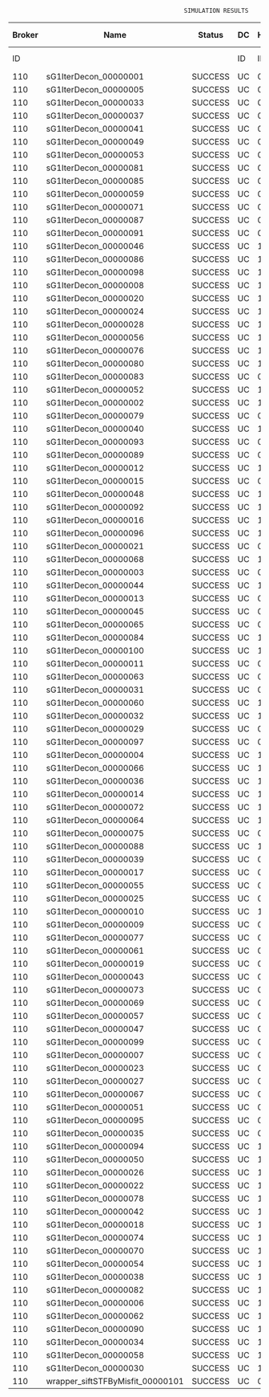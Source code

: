 

                                                     SIMULATION RESULTS

|Broker|         Name         | Status|  DC  |Host|Host PEs |VM|   VM PEs|   VM MIPS|ActivityLen|StartTime|FinishTime|ExecTime
|------|----------------------|-------|------|----|---------|--|---------|----------|-----------|---------|----------|--------
|    ID|                      |       |    ID|  ID|CPU cores|ID|CPU cores|        MI|         MI|  Seconds|   Seconds| Seconds
|   110| sG1IterDecon_00000001|SUCCESS|    UC|   0|       12|440|        2|    1000.0|      56150| 127196.3|  127900.0|   703.6
|   110| sG1IterDecon_00000005|SUCCESS|    UC|   0|       12|440|        2|    1000.0|      56150| 127196.3|  127900.0|   703.6
|   110| sG1IterDecon_00000033|SUCCESS|    UC|   0|       12|440|        2|    1000.0|      56150| 127196.3|  127900.0|   703.6
|   110| sG1IterDecon_00000037|SUCCESS|    UC|   0|       12|440|        2|    1000.0|      56150| 127196.3|  127900.0|   703.6
|   110| sG1IterDecon_00000041|SUCCESS|    UC|   0|       12|440|        2|    1000.0|      56150| 127196.3|  127900.0|   703.6
|   110| sG1IterDecon_00000049|SUCCESS|    UC|   0|       12|440|        2|    1000.0|      56150| 127196.3|  127900.0|   703.6
|   110| sG1IterDecon_00000053|SUCCESS|    UC|   0|       12|440|        2|    1000.0|      56150| 127196.3|  127900.0|   703.6
|   110| sG1IterDecon_00000081|SUCCESS|    UC|   0|       12|440|        2|    1000.0|      56150| 127196.3|  127900.0|   703.6
|   110| sG1IterDecon_00000085|SUCCESS|    UC|   0|       12|440|        2|    1000.0|      56150| 127196.3|  127900.0|   703.6
|   110| sG1IterDecon_00000059|SUCCESS|    UC|   0|       12|442|        2|    1000.0|      56150| 127196.3|  127900.0|   703.6
|   110| sG1IterDecon_00000071|SUCCESS|    UC|   0|       12|442|        2|    1000.0|      56150| 127196.3|  127900.0|   703.6
|   110| sG1IterDecon_00000087|SUCCESS|    UC|   0|       12|442|        2|    1000.0|      56150| 127196.3|  127900.0|   703.6
|   110| sG1IterDecon_00000091|SUCCESS|    UC|   0|       12|442|        2|    1000.0|      56150| 127196.3|  127900.0|   703.6
|   110| sG1IterDecon_00000046|SUCCESS|    UC|   1|       12|441|        2|    1000.0|      56150| 127196.3|  127900.0|   703.6
|   110| sG1IterDecon_00000086|SUCCESS|    UC|   1|       12|441|        2|    1000.0|      56150| 127196.3|  127900.0|   703.6
|   110| sG1IterDecon_00000098|SUCCESS|    UC|   1|       12|441|        2|    1000.0|      56150| 127196.3|  127900.0|   703.6
|   110| sG1IterDecon_00000008|SUCCESS|    UC|   1|       12|443|        2|    1000.0|      56150| 127196.3|  127900.0|   703.6
|   110| sG1IterDecon_00000020|SUCCESS|    UC|   1|       12|443|        2|    1000.0|      56150| 127196.3|  127900.0|   703.6
|   110| sG1IterDecon_00000024|SUCCESS|    UC|   1|       12|443|        2|    1000.0|      56150| 127196.3|  127900.0|   703.6
|   110| sG1IterDecon_00000028|SUCCESS|    UC|   1|       12|443|        2|    1000.0|      56150| 127196.3|  127900.0|   703.6
|   110| sG1IterDecon_00000056|SUCCESS|    UC|   1|       12|443|        2|    1000.0|      56150| 127196.3|  127900.0|   703.6
|   110| sG1IterDecon_00000076|SUCCESS|    UC|   1|       12|443|        2|    1000.0|      56150| 127196.3|  127900.0|   703.6
|   110| sG1IterDecon_00000080|SUCCESS|    UC|   1|       12|443|        2|    1000.0|      56150| 127196.3|  127900.0|   703.6
|   110| sG1IterDecon_00000083|SUCCESS|    UC|   0|       12|442|        2|    1000.0|      59381| 127196.3|  127934.0|   737.7
|   110| sG1IterDecon_00000052|SUCCESS|    UC|   1|       12|443|        2|    1000.0|      61375| 127196.3|  127947.2|   750.8
|   110| sG1IterDecon_00000002|SUCCESS|    UC|   1|       12|441|        2|    1000.0|      60450| 127196.3|  127947.9|   751.6
|   110| sG1IterDecon_00000079|SUCCESS|    UC|   0|       12|442|        2|    1000.0|      83667| 127196.3|  128177.1|   980.8
|   110| sG1IterDecon_00000040|SUCCESS|    UC|   1|       12|443|        2|    1000.0|      91200| 127196.3|  128202.4|  1006.1
|   110| sG1IterDecon_00000093|SUCCESS|    UC|   0|       12|440|        2|    1000.0|      96311| 127196.3|  128221.6|  1025.3
|   110| sG1IterDecon_00000089|SUCCESS|    UC|   0|       12|440|        2|    1000.0|     115702| 127196.3|  128367.7|  1171.3
|   110| sG1IterDecon_00000012|SUCCESS|    UC|   1|       12|443|        2|    1000.0|     117306| 127196.3|  128411.5|  1215.2
|   110| sG1IterDecon_00000015|SUCCESS|    UC|   0|       12|442|        2|    1000.0|     115126| 127196.3|  128477.1|  1280.8
|   110| sG1IterDecon_00000048|SUCCESS|    UC|   1|       12|443|        2|    1000.0|     131219| 127196.3|  128516.3|  1320.0
|   110| sG1IterDecon_00000092|SUCCESS|    UC|   1|       12|443|        2|    1000.0|     135995| 127196.3|  128550.0|  1353.7
|   110| sG1IterDecon_00000016|SUCCESS|    UC|   1|       12|443|        2|    1000.0|     144034| 127196.3|  128602.6|  1406.2
|   110| sG1IterDecon_00000096|SUCCESS|    UC|   1|       12|443|        2|    1000.0|     146964| 127196.3|  128620.3|  1424.0
|   110| sG1IterDecon_00000021|SUCCESS|    UC|   0|       12|440|        2|    1000.0|     156382| 127196.3|  128654.6|  1458.2
|   110| sG1IterDecon_00000068|SUCCESS|    UC|   1|       12|443|        2|    1000.0|     162933| 127196.3|  128708.7|  1512.4
|   110| sG1IterDecon_00000003|SUCCESS|    UC|   0|       12|442|        2|    1000.0|     143490| 127196.3|  128733.0|  1536.6
|   110| sG1IterDecon_00000044|SUCCESS|    UC|   1|       12|443|        2|    1000.0|     168756| 127196.3|  128737.8|  1541.4
|   110| sG1IterDecon_00000013|SUCCESS|    UC|   0|       12|440|        2|    1000.0|     173487| 127196.3|  128766.6|  1570.3
|   110| sG1IterDecon_00000045|SUCCESS|    UC|   0|       12|440|        2|    1000.0|     193935| 127196.3|  128889.9|  1693.5
|   110| sG1IterDecon_00000065|SUCCESS|    UC|   0|       12|440|        2|    1000.0|     195345| 127196.3|  128897.7|  1701.3
|   110| sG1IterDecon_00000084|SUCCESS|    UC|   1|       12|443|        2|    1000.0|     231134| 127196.3|  129019.0|  1822.6
|   110| sG1IterDecon_00000100|SUCCESS|    UC|   1|       12|443|        2|    1000.0|     237950| 127196.3|  129046.3|  1849.9
|   110| sG1IterDecon_00000011|SUCCESS|    UC|   0|       12|442|        2|    1000.0|     182930| 127196.3|  129070.7|  1874.3
|   110| sG1IterDecon_00000063|SUCCESS|    UC|   0|       12|442|        2|    1000.0|     188230| 127196.3|  129113.0|  1916.7
|   110| sG1IterDecon_00000031|SUCCESS|    UC|   0|       12|442|        2|    1000.0|     190673| 127196.3|  129131.5|  1935.2
|   110| sG1IterDecon_00000060|SUCCESS|    UC|   1|       12|443|        2|    1000.0|     265578| 127196.3|  129143.3|  1946.9
|   110| sG1IterDecon_00000032|SUCCESS|    UC|   1|       12|443|        2|    1000.0|     270491| 127196.3|  129158.1|  1961.7
|   110| sG1IterDecon_00000029|SUCCESS|    UC|   0|       12|440|        2|    1000.0|     252025| 127196.3|  129181.2|  1984.9
|   110| sG1IterDecon_00000097|SUCCESS|    UC|   0|       12|440|        2|    1000.0|     274532| 127196.3|  129282.6|  2086.3
|   110| sG1IterDecon_00000004|SUCCESS|    UC|   1|       12|443|        2|    1000.0|     334964| 127196.3|  129319.3|  2122.9
|   110| sG1IterDecon_00000066|SUCCESS|    UC|   1|       12|441|        2|    1000.0|     190704| 127196.3|  129321.1|  2124.8
|   110| sG1IterDecon_00000036|SUCCESS|    UC|   1|       12|443|        2|    1000.0|     337139| 127196.3|  129323.7|  2127.3
|   110| sG1IterDecon_00000014|SUCCESS|    UC|   1|       12|441|        2|    1000.0|     197394| 127196.3|  129388.0|  2191.7
|   110| sG1IterDecon_00000072|SUCCESS|    UC|   1|       12|443|        2|    1000.0|     387256| 127196.3|  129399.0|  2202.6
|   110| sG1IterDecon_00000064|SUCCESS|    UC|   1|       12|443|        2|    1000.0|     394582| 127196.3|  129406.2|  2209.9
|   110| sG1IterDecon_00000075|SUCCESS|    UC|   0|       12|442|        2|    1000.0|     234888| 127196.3|  129443.2|  2246.9
|   110| sG1IterDecon_00000088|SUCCESS|    UC|   1|       12|443|        2|    1000.0|     467079| 127196.3|  129478.7|  2282.4
|   110| sG1IterDecon_00000039|SUCCESS|    UC|   0|       12|442|        2|    1000.0|     244204| 127196.3|  129504.2|  2307.8
|   110| sG1IterDecon_00000017|SUCCESS|    UC|   0|       12|440|        2|    1000.0|     341331| 127196.3|  129549.9|  2353.5
|   110| sG1IterDecon_00000055|SUCCESS|    UC|   0|       12|442|        2|    1000.0|     255737| 127196.3|  129573.6|  2377.3
|   110| sG1IterDecon_00000025|SUCCESS|    UC|   0|       12|440|        2|    1000.0|     358800| 127196.3|  129611.3|  2415.0
|   110| sG1IterDecon_00000010|SUCCESS|    UC|   1|       12|441|        2|    1000.0|     225339| 127196.3|  129654.7|  2458.3
|   110| sG1IterDecon_00000009|SUCCESS|    UC|   0|       12|440|        2|    1000.0|     391043| 127196.3|  129708.2|  2511.9
|   110| sG1IterDecon_00000077|SUCCESS|    UC|   0|       12|440|        2|    1000.0|     424669| 127196.3|  129792.2|  2595.9
|   110| sG1IterDecon_00000061|SUCCESS|    UC|   0|       12|440|        2|    1000.0|     449668| 127196.3|  129842.3|  2646.0
|   110| sG1IterDecon_00000019|SUCCESS|    UC|   0|       12|442|        2|    1000.0|     310565| 127196.3|  129876.9|  2680.6
|   110| sG1IterDecon_00000043|SUCCESS|    UC|   0|       12|442|        2|    1000.0|     315524| 127196.3|  129901.8|  2705.4
|   110| sG1IterDecon_00000073|SUCCESS|    UC|   0|       12|440|        2|    1000.0|     514833| 127196.3|  129940.2|  2743.9
|   110| sG1IterDecon_00000069|SUCCESS|    UC|   0|       12|440|        2|    1000.0|     517533| 127196.3|  129943.0|  2746.6
|   110| sG1IterDecon_00000057|SUCCESS|    UC|   0|       12|440|        2|    1000.0|     548071| 127196.3|  129973.4|  2777.0
|   110| sG1IterDecon_00000047|SUCCESS|    UC|   0|       12|442|        2|    1000.0|     378587| 127196.3|  130185.9|  2989.6
|   110| sG1IterDecon_00000099|SUCCESS|    UC|   0|       12|442|        2|    1000.0|     388369| 127196.3|  130225.0|  3028.7
|   110| sG1IterDecon_00000007|SUCCESS|    UC|   0|       12|442|        2|    1000.0|     417184| 127196.3|  130326.2|  3129.9
|   110| sG1IterDecon_00000023|SUCCESS|    UC|   0|       12|442|        2|    1000.0|     440432| 127196.3|  130396.0|  3199.7
|   110| sG1IterDecon_00000027|SUCCESS|    UC|   0|       12|442|        2|    1000.0|     452997| 127196.3|  130427.5|  3231.1
|   110| sG1IterDecon_00000067|SUCCESS|    UC|   0|       12|442|        2|    1000.0|     473732| 127196.3|  130469.0|  3272.6
|   110| sG1IterDecon_00000051|SUCCESS|    UC|   0|       12|442|        2|    1000.0|     478427| 127196.3|  130476.0|  3279.6
|   110| sG1IterDecon_00000095|SUCCESS|    UC|   0|       12|442|        2|    1000.0|     485151| 127196.3|  130482.7|  3286.4
|   110| sG1IterDecon_00000035|SUCCESS|    UC|   0|       12|442|        2|    1000.0|     493480| 127196.3|  130491.1|  3294.8
|   110| sG1IterDecon_00000094|SUCCESS|    UC|   1|       12|441|        2|    1000.0|     318396| 127196.3|  130493.5|  3297.1
|   110| sG1IterDecon_00000050|SUCCESS|    UC|   1|       12|441|        2|    1000.0|     318735| 127196.3|  130496.4|  3300.1
|   110| sG1IterDecon_00000026|SUCCESS|    UC|   1|       12|441|        2|    1000.0|     322630| 127196.3|  130527.5|  3331.2
|   110| sG1IterDecon_00000022|SUCCESS|    UC|   1|       12|441|        2|    1000.0|     357190| 127196.3|  130787.8|  3591.5
|   110| sG1IterDecon_00000078|SUCCESS|    UC|   1|       12|441|        2|    1000.0|     360476| 127196.3|  130811.0|  3614.6
|   110| sG1IterDecon_00000042|SUCCESS|    UC|   1|       12|441|        2|    1000.0|     368699| 127196.3|  130864.9|  3668.5
|   110| sG1IterDecon_00000018|SUCCESS|    UC|   1|       12|441|        2|    1000.0|     414263| 127196.3|  131139.4|  3943.0
|   110| sG1IterDecon_00000074|SUCCESS|    UC|   1|       12|441|        2|    1000.0|     424552| 127196.3|  131196.3|  3999.9
|   110| sG1IterDecon_00000070|SUCCESS|    UC|   1|       12|441|        2|    1000.0|     448310| 127196.3|  131315.1|  4118.7
|   110| sG1IterDecon_00000054|SUCCESS|    UC|   1|       12|441|        2|    1000.0|     450508| 127196.3|  131325.0|  4128.7
|   110| sG1IterDecon_00000038|SUCCESS|    UC|   1|       12|441|        2|    1000.0|     477933| 127196.3|  131434.6|  4238.3
|   110| sG1IterDecon_00000082|SUCCESS|    UC|   1|       12|441|        2|    1000.0|     479541| 127196.3|  131440.4|  4244.0
|   110| sG1IterDecon_00000006|SUCCESS|    UC|   1|       12|441|        2|    1000.0|     495411| 127196.3|  131488.1|  4291.7
|   110| sG1IterDecon_00000062|SUCCESS|    UC|   1|       12|441|        2|    1000.0|     512294| 127196.3|  131530.3|  4333.9
|   110| sG1IterDecon_00000090|SUCCESS|    UC|   1|       12|441|        2|    1000.0|     525791| 127196.3|  131557.2|  4360.8
|   110| sG1IterDecon_00000034|SUCCESS|    UC|   1|       12|441|        2|    1000.0|     550026| 127196.3|  131593.7|  4397.3
|   110| sG1IterDecon_00000058|SUCCESS|    UC|   1|       12|441|        2|    1000.0|     559233| 127196.3|  131602.9|  4406.6
|   110| sG1IterDecon_00000030|SUCCESS|    UC|   1|       12|441|        2|    1000.0|     560188| 127196.3|  131603.9|  4407.5
|   110|wrapper_siftSTFByMisfit_00000101|SUCCESS|    UC|   0|       12|440|        2|    1000.0|      13510| 131603.9|  131617.5|    13.6

